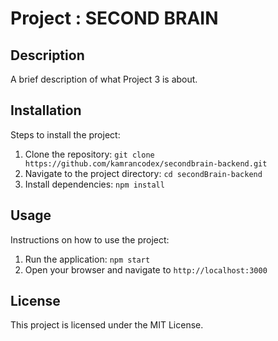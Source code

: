 # Project : SECOND BRAIN

## Description

A brief description of what Project 3 is about.

## Installation

Steps to install the project:

1. Clone the repository: `git clone https://github.com/kamrancodex/secondbrain-backend.git`
2. Navigate to the project directory: `cd secondBrain-backend`
3. Install dependencies: `npm install`

## Usage

Instructions on how to use the project:

1. Run the application: `npm start`
2. Open your browser and navigate to `http://localhost:3000`

## License

This project is licensed under the MIT License.
